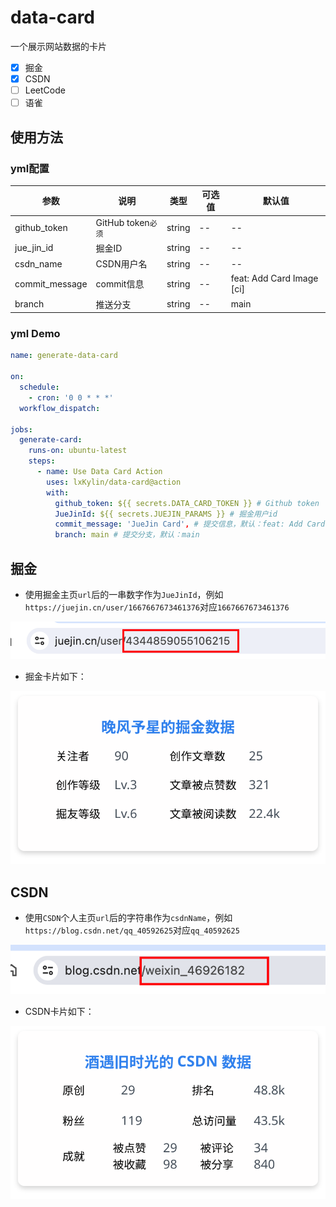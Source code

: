 # data-card
一个展示网站数据的卡片

- [x] 掘金
- [x] CSDN
- [ ] LeetCode
- [ ] 语雀

## 使用方法

### yml配置

| 参数           | 说明               | 类型   | 可选值 | 默认值                    |
| -------------- | ------------------ | ------ | ------ | ------------------------- |
| github_token   | GitHub token`必须` | string | --     | --                        |  |
| jue_jin_id     | 掘金ID             | string | --     | --                        |  |
| csdn_name      | CSDN用户名         | string | --     | --                        |
| commit_message | commit信息         | string | --     | feat: Add Card Image [ci] |  |
| branch         | 推送分支           | string | --     | main                      |  |

### yml Demo
```yml
name: generate-data-card

on:
  schedule:
    - cron: '0 0 * * *'
  workflow_dispatch:

jobs:
  generate-card:
    runs-on: ubuntu-latest
    steps:
      - name: Use Data Card Action
        uses: lxKylin/data-card@action
        with:
          github_token: ${{ secrets.DATA_CARD_TOKEN }} # Github token
          JueJinId: ${{ secrets.JUEJIN_PARAMS }} # 掘金用户id
          commit_message: 'JueJin Card', # 提交信息，默认：feat: Add Card Image [ci]
          branch: main # 提交分支，默认：main

```

## 掘金

- 使用掘金主页`url`后的一串数字作为`JueJinId`，例如`https://juejin.cn/user/1667667673461376`对应`1667667673461376`

![Alt text](/images/juejin.png)

- 掘金卡片如下：

![掘金数据卡片](./image/juejin-card.svg)

## CSDN

- 使用`CSDN`个人主页`url`后的字符串作为`csdnName`，例如`https://blog.csdn.net/qq_40592625`对应`qq_40592625`

![Alt text](/images/csdn.png)

- CSDN卡片如下：

![CSDN数据卡片](./image/csdn-card.svg)

